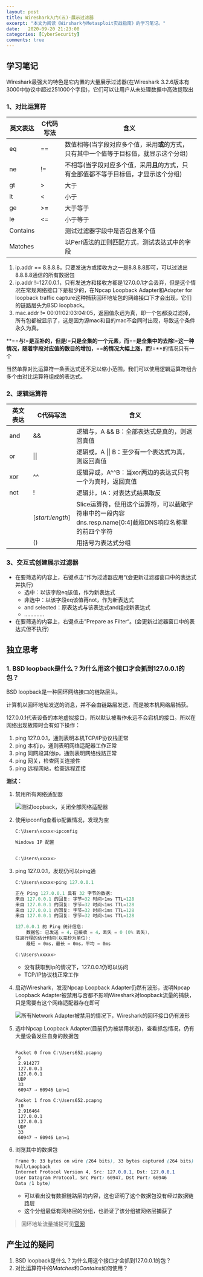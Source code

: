 ```yaml
---
layout: post
title: Wireshark入门(五)-展示过滤器
excerpt: "本文为阅读《Wirshark与Metasploit实战指南》的学习笔记。"
date:   2020-09-20 21:23:00
categories: [CyberSecurity]
comments: true
---
```


## 学习笔记

Wireshark最强大的特色是它内置的大量展示过滤器(在Wireshark 3.2.6版本有3000中协议中超过251000个字段)，它们可以让用户从未处理数据中高效提取出

### 1、对比运算符

| 英文表达 | C代码写法 | 含义                                                         |
| -------- | --------- | ------------------------------------------------------------ |
| eq       | ==        | 数值相等(当字段对应多个值，采用**或**的方式，只有其中一个值等于目标值，就显示这个分组) |
| ne       | !=        | 不相等(当字段对应多个值，采用**且**的方式，只有全部值都不等于目标值，才显示这个分组) |
| gt       | >         | 大于                                                         |
| lt       | <         | 小于                                                         |
| ge       | \>=       | 大于等于                                                     |
| le       | <=        | 小于等于                                                     |
| Contains |           | 测试过滤器字段中是否包含某个值                               |
| Matches  |           | 以Perl语法的正则匹配方式，测试表达式中的字段                 |

1. ip.addr == 8.8.8.8，只要发送方或接收方之一是8.8.8.8即可，可以过滤出8.8.8.8通信的所有数据包
2. ip.addr !=127.0.0.1，只有发送方和接收方都是127.0.0.1才会丢弃，但是这个情况在常规网络接口下是极少的，在Npcap Loopback Adapter和Adapter for loopback traffic capture这种捕获回环地址包的网络接口下才会出现，它们的链路层头为BSD loopback。
3. mac.addr != 00:01:02:03:04:05，返回值永远为真，即一个包都没过滤掉，所有包都被显示了，这是因为源mac和目的mac不会同时出现，导致这个条件永久为真。

**==**与**!=**是互补的，但是**!=**只是全集的一个元素，而**==**是全集中的去除**!=**这一种情况，随着字段对应值的数目的增加，**==**的情况大幅上涨，而**!=**的情况只有一个

当然单靠对比运算符一条表达式还不足以缩小范围，我们可以使用逻辑运算符组合多个由对比运算符组成的表达式。

### 2、逻辑运算符

| 英文表达 | C代码写法            | 含义                                                         |
| -------- | -------------------- | ------------------------------------------------------------ |
| and      | &&                   | 逻辑与，A && B：全部表达式是真的，则返回真值                 |
| or       | \|\|                 | 逻辑或，A \|\| B：至少有一个表达式为真，则返回真值           |
| xor      | ^^                   | 逻辑异或，A^^B：当xor两边的表达式只有一个为真时，返回真值    |
| not      | !                    | 逻辑非，!A：对表达式结果取反                                 |
|          | \[*start*:*length*\] | Slice运算符，使用这个运算符，可以截取字符串中的一段内容<br/>dns.resp.name[0:4]截取DNS响应名称里的前四个字符 |
|          | ()                   | 用括号为表达式分组                                           |

### 3、交互式创建展示过滤器

* 在要筛选的内容上，右键点击”作为过滤器应用“(会更新过滤器窗口中的表达式并执行)
  * 选中：以该字段eq该值，作为新表达式
  * 非选中：以该字段eq该值再not，作为新表达式
  * and selected：原表达式与该表达式and组成新表达式
  * .............
* 在要筛选的内容上，右键点击”Prepare as Filter“。(会更新过滤器窗口中的表达式但不执行)

## 独立思考

### 1. BSD loopback是什么？为什么用这个接口才会抓到127.0.0.1的包？

BSD loopback是一种回环网络接口的链路层头。

计算机以回环地址发送的消息，并不会由链路层发送，而是被本机网络层捕获。

127.0.0.1代表设备的本地虚拟接口，所以默认被看作永远不会宕机的接口。所以在网络出现故障时会有如下操作：

1. ping 127.0.0.1，通则表明本机TCP/IP协议栈正常
2. ping 本机ip，通则表明网络适配器工作正常
3. ping 同网段其他ip，通则表明网络线路正常
4. ping 网关，检查网关连接性
5. ping 远程网站，检查远程连接

**测试：**

1. 禁用所有网络适配器

   ![测试loopback，关闭全部网络适配器](https://s1.ax1x.com/2020/09/22/wXAl80.png)

2. 使用ipconfig查看ip配置情况，发现为空

   ```powershell
   C:\Users\xxxxx>ipconfig
   
   Windows IP 配置
   
   
   C:\Users\xxxxx>
   ```

3. ping 127.0.0.1，发现仍可以ping通

   ```powershell
   C:\Users\xxxxx>ping 127.0.0.1
   
   正在 Ping 127.0.0.1 具有 32 字节的数据:
   来自 127.0.0.1 的回复: 字节=32 时间<1ms TTL=128
   来自 127.0.0.1 的回复: 字节=32 时间<1ms TTL=128
   来自 127.0.0.1 的回复: 字节=32 时间<1ms TTL=128
   来自 127.0.0.1 的回复: 字节=32 时间<1ms TTL=128
   
   127.0.0.1 的 Ping 统计信息:
       数据包: 已发送 = 4，已接收 = 4，丢失 = 0 (0% 丢失)，
   往返行程的估计时间(以毫秒为单位):
       最短 = 0ms，最长 = 0ms，平均 = 0ms
   
   C:\Users\xxxxx>
   ```

   * 没有获取到ip的情况下，127.0.0.1仍可以访问
   * TCP/IP协议栈正常工作

4. 启动Wireshark，发现Npcap Loopback Adapter仍然有波形，说明Npcap Loopback Adapter被禁用与否都不影响Wireshark对loopback流量的捕获，只是需要有这个网络适配器存在即可

   ![所有Network Adapter被禁用的情况下，Wireshark的回环接口仍有波形](https://s1.ax1x.com/2020/09/23/wjZHHS.png)

5. 选中Npcap Loopback Adapter(目前仍为被禁用状态)，查看抓包情况，仍有大量设备发往自身的数据包

   ```shell
   
   Packet 0 from C:\Users652.pcapng
    9
    2.914277
    127.0.0.1
    127.0.0.1
    UDP
    33
    60947 → 60946 Len=1
   
   Packet 1 from C:\Users652.pcapng
    10
    2.916464
    127.0.0.1
    127.0.0.1
    UDP
    33
    60947 → 60946 Len=1
   ```
   
6. 浏览其中的数据包

   ```css
   Frame 9: 33 bytes on wire (264 bits), 33 bytes captured (264 bits) on interface \Device\[deleted], id 0
   Null/Loopback
   Internet Protocol Version 4, Src: 127.0.0.1, Dst: 127.0.0.1
   User Datagram Protocol, Src Port: 60947, Dst Port: 60946
   Data (1 byte)
   ```

   * 可以看出没有数据链路层的内容，这也证明了这个数据包没有经过数据链路层
   * 这个分组最低有网络层的分组，也验证了该分组被网络层捕获了


> 回环地址流量捕捉可见[官网](https://gitlab.com/wireshark/wireshark/-/wikis/CaptureSetup/Loopback)



## 产生过的疑问

1. BSD loopback是什么？为什么用这个接口才会抓到127.0.0.1的包？
2. 对比运算符中的*Matches*和*Contains*如何使用？